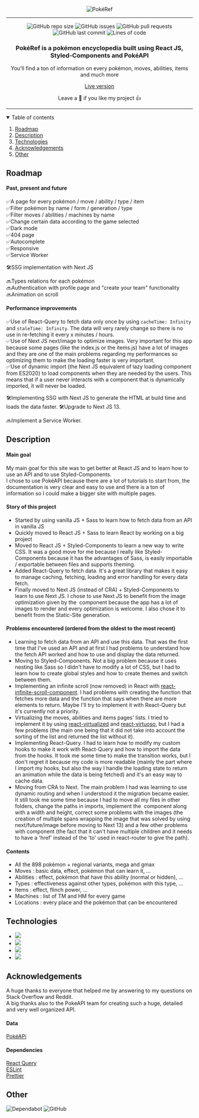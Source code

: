 <div align="center">
  
  ![PokéRef](/public/readme%20images/Pok%C3%A9Ref.png)
</div>

---

<div align="center">

![GitHub repo size](https://img.shields.io/github/repo-size/thibaudbrault/pokeref)
![GitHub issues](https://img.shields.io/github/issues/thibaudbrault/pokeref)
![GitHub pull requests](https://img.shields.io/github/issues-pr/thibaudbrault/pokeref)
![GitHub last commit](https://img.shields.io/github/last-commit/thibaudbrault/pokeref)
![Lines of code](https://img.shields.io/tokei/lines/github/thibaudbrault/pokeref)

</div>

<h3 align="center">PokéRef is a pokémon encyclopedia built using React JS, Styled-Components and PokéAPI</h3>  
<p align="center">You'll find a ton of information on every pokémon, moves, abilities, items and much more</p>  
<div align="center">
  <a href="https://pokeref.app/">Live version</a>  
</div>  
  
<p align="center">Leave a 🌟 if you like my project 👍</p>

---

<details open="open">  
  <summary>Table of contents</summary>

1.  [Roadmap](#roadmap)
2.  [Description](#description)
3.  [Technologies](#technologies)
4.  [Acknowledgements](#acknowledgements)
5.  [Other](#other)

</details>

<h2 id="roadmap">Roadmap</h2>

<h4>Past, present and future</h4>

✅A page for every pokémon / move / ability / type / item  
✅Filter pokémon by name / form / generation / type  
✅Filter moves / abilities / machines by name  
✅Change certain data according to the game selected  
✅Dark mode  
✅404 page  
✅Autocomplete  
✅Responsive  
✅Service Worker

🛠SSG implementation with Next JS

🔜Types relations for each pokémon  
🔜Authentication with profile page and "create your team" functionality  
🔜Animation on scroll

<h4>Performance improvements</h4>

✅Use of React-Query to fetch data only once by using `cacheTime: Infinity` and `staleTime: Infinity`. The data will very rarely change so there is no use in re-fetching it every x minutes / hours.  
✅Use of Next JS next/image to optimize images. Very important for this app because some pages (like the index.js or the items.js) have a lot of images and they are one of the main problems regarding my performances so optimizing them to make the loading faster is very important.  
✅Use of dynamic import (the Next JS equivalent of lazy loading component from ES2020) to load components when they are needed by the users. This means that if a user never interacts with a component that is dynamically imported, it will never be loaded.

🛠Implementing SSG with Next JS to generate the HTML at build time and loads the data faster.
🛠Upgrade to Next JS 13.

🔜Implement a Service Worker.

<h2 id="description">Description</h2>

<h4>Main goal</h4>

My main goal for this site was to get better at React JS and to learn how to use an API and to use Styled-Components.  
I chose to use PokéAPI because there are a lot of tutorials to start from, the documentation is very clear and easy to use and there is a ton of information so I could make a bigger site with multiple pages.

<h4>Story of this project</h4>

- Started by using vanilla JS + Sass to learn how to fetch data from an API in vanilla JS
- Quickly moved to React JS + Sass to learn React by working on a big project
- Moved to React JS + Styled-Components to learn a new way to write CSS. It was a good move for me because I really like Styled-Components because it has the advantages of Sass, is easily importable / exportable between files and supports theming.
- Added React-Query to fetch data. It's a great library that makes it easy to manage caching, fetching, loading and error handling for every data fetch.
- Finally moved to Next JS (instead of CRA) + Styled-Components to learn to use Next JS. I chose to use Next JS to benefit from the image optimization given by the <Image /> component because the app has a lot of images to render and every optimization is welcome. I also chose it to benefit from the Static-Site generation.

<h4>Problems encountered (ordered from the oldest to the most recent)</h4>

- Learning to fetch data from an API and use this data. That was the first time that I've used an API and at first I had problems to understand how the fetch API worked and how to use and display the data returned.
- Moving to Styled-Components. Not a big problem because it uses nesting like Sass so I didn't have to modify a lot of CSS, but I had to learn how to create global styles and how to create themes and switch between them.
- Implementing an infinite scroll (now removed) in React with <a href="https://www.npmjs.com/package/react-infinite-scroll-component" target="_blank">react-infinite-scroll-component</a>. I had problems with creating the function that fetches more data and the function that says when there are more elements to return. Maybe I'll try to implement it with React-Query but it's currently not a priority.
- Virtualizing the moves, abilities and items pages' lists. I tried to implement it by using <a href="https://github.com/bvaughn/react-virtualized" target="_blank">react-virtualized</a> and <a href="https://github.com/petyosi/react-virtuoso" target="_blank">react-virtuoso</a>, but I had a few problems (the main one being that it did not take into account the sorting of the list and returned the list without it).
- Implementing React-Query. I had to learn how to modify my custom hooks to make it work with React-Query and how to import the data from the hooks. It took me some time to make the transition works, but I don't regret it because my code is more readable (mainly the part where I import my hooks, but also the way I handle the loading state to return an animation while the data is being fetched) and it's an easy way to cache data.
- Moving from CRA to Next. The main problem I had was learning to use dynamic routing and when I understood it the migration became easier. It still took me some time because I had to move all my files in other folders, change the paths in imports, implement the <Image /> component along with a width and height, correct some problems with the images (the creation of multiple spans wrapping the image that was solved by using next/future/image before moving to Next 13) and a few other problems with <Link /> component (the fact that it can't have multiple children and it needs to have a 'href' instead of the 'to' used in react-router to give the path).

<h4>Contents</h4>

- All the 898 pokémon + regional variants, mega and gmax
- Moves : basic data, effect, pokémon that can learn it, ...
- Abilities : effect, pokémon that have this ability (normal or hidden), ...
- Types : effectiveness against other types, pokémon with this type, ...
- Items : effect, flinch power, ...
- Machines : list of TM and HM for every game
- Locations : every place and the pokémon that can be encountered

<h2 id="technologies">Technologies</h2>

- <img src="https://img.shields.io/badge/react-%2320232a.svg?style=for-the-badge&logo=react&logoColor=%2361DAFB" />
- <img src="https://img.shields.io/badge/Next-black?style=for-the-badge&logo=next.js&logoColor=white" />
- <img src="https://img.shields.io/badge/styled--components-DB7093?style=for-the-badge&logo=styled-components&logoColor=white" />
- <img src="https://img.shields.io/badge/netlify-%23000000.svg?style=for-the-badge&logo=netlify&logoColor=#00C7B7" />

<h2 id="acknowledgements">Acknowledgements</h2>

A huge thanks to everyone that helped me by answering to my questions on Stack Overflow and Reddit.  
A big thanks also to the PokeAPI team for creating such a huge, detailed and very well organized API.

<h4>Data</h4>

<a href="https://pokeapi.co/docs/v2" target="_blank">PokéAPi</a>

<h4>Dependencies</h4>

<a href="https://www.npmjs.com/package/react-query" target="_blank">React Query</a>  
<a href="https://www.npmjs.com/package/eslint" target="_blank">ESLint</a>  
<a href="https://www.npmjs.com/package/prettier" target="_blank">Prettier</a>

<h2 id="other">Other</h2>

![Dependabot](https://img.shields.io/badge/dependabot-025E8C?style=for-the-badge&logo=dependabot&logoColor=white)
![GitHub](https://img.shields.io/github/license/thibaudbrault/pokeref)

